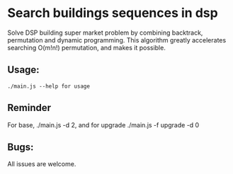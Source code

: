 # Search buildings sequences in dsp
Solve DSP building super market problem by combining backtrack, permutation and dynamic programming. This algorithm greatly accelerates searching O(m!n!) permutation, and makes it possible.

## Usage:
```
./main.js --help for usage
```

## Reminder
For base, ./main.js -d 2, and for upgrade ./main.js -f upgrade -d 0

## Bugs:
All issues are welcome. 